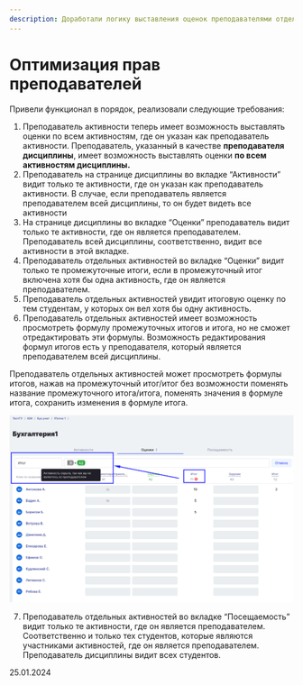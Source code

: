 ```yaml
---
description: Доработали логику выставления оценок преподавателями отдельных активностей
---
```


# Оптимизация прав преподавателей

Привели функционал в порядок, реализовали следующие требования:

1. Преподаватель активности теперь имеет возможность выставлять оценки по всем активностям, где он указан как преподаватель активности. Преподаватель, указанный в качестве **преподавателя дисциплины**, имеет возможность выставлять оценки **по всем активностям дисциплины.**
2. Преподаватель на странице дисциплины во вкладке “Активности” видит только те активности, где он указан как преподаватель активности. В случае, если преподаватель является преподавателем всей дисциплины, то он будет видеть все активности
3. На странице дисциплины во вкладке “Оценки” преподаватель видит только те активности, где он является преподавателем. Преподаватель всей дисциплины, соответственно, видит все активности в этой вкладке.
4. Преподаватель отдельных активностей во вкладке “Оценки” видит только те промежуточные итоги, если в промежуточный итог включена хотя бы одна активность, где он является преподавателем.
5. Преподаватель отдельных активностей увидит итоговую оценку по тем студентам, у которых он вел хотя бы одну активность.
6. Преподаватель отдельных активностей имеет возможность просмотреть формулу промежуточных итогов и итога, но не сможет отредактировать эти формулы. Возможность редактирования формул итогов есть у преподавателя, который является преподавателем всей дисциплины.

Преподаватель отдельных активностей может просмотреть формулы итогов, нажав на промежуточный итог/итог без возможности поменять название промежуточного итога/итога, поменять значения в формуле итога, сохранить изменения в формуле итога.

![](<../../.gitbook/assets/image (192).png>)

7. Преподаватель отдельных активностей во вкладке “Посещаемость” видит только те активности, где он является преподавателем. Соответственно и только тех студентов, которые являются участниками активностей, где он является преподавателем. Преподаватель дисциплины видит всех студентов.

25.01.2024
